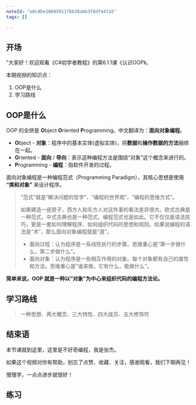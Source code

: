 ```yaml
---
noteId: "e0c8be10685011f0b38abb3f8df447a5"
tags: []

---
```

## **开场**  
“大家好！欢迎观看《C#初学者教程》的第6.1.1课《认识OOP》。

本期视频的知识点：

1. OOP是什么
2. 学习路线



## OOP是什么

OOP 的全拼是 **O**bject **O**riented **P**rogramming。中文翻译为：**面向对象编程**。

*   **O**bject - **对象**：程序中的基本实体(虚拟实体)，将**数据**和**操作数据的方法**捆绑在一起。
*   **O**riented - **面向** / **导向**：表示这种编程方法是围绕“对象”这个概念来进行的。
*   **P**rogramming - **编程**：指软件开发的过程。

面向对象编程是一种编程范式（Programming Paradigm），其核心思想是使用 **“类和对象”** 来设计程序。

> “范式”就是“解决问题的哲学”、“编程的世界观”、“编程的思维方式”。
> 
> 如果建造一座房子，西方人和东方人对这件事的看法差异很大。欧式古典是一种范式，中式古典也是一种范式。编程范式也是如此。它不仅仅是语法技巧，更是一套如何理解程序、如何组织代码的思想和规则。如果说编程的语法是“术”，那么面向对象编程就是“道”。
> 
> - 面向过程：认为程序是一系线性执行的步骤。思维重心是“第一步做什么，第二步做什么”。
> - 面向对象：认为程序是一些相互作用的对象。每个对象都有自己的属性和方法。思维重心是“谁来做，它有什么，能做什么”。

**简单来说，OOP 就是一种以“对象”为中心来组织代码的编程方法论。**


## 学习路线

> 一种思想、两大概念、三大特性、四大成员、五大修饰符


## 结束语

本节课就到这里，这里是不好奇编程，我是张杰。

如果这个视频对你有帮助，别忘了点赞、收藏、关注，感谢观看，我们下期再见！

慢慢学，一点点进步就很好！

## 练习

